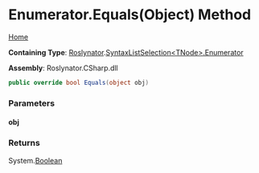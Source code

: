 <a name="_top"></a>

# Enumerator\.Equals\(Object\) Method

[Home](../../../../README.md#_top)

**Containing Type**: [Roslynator](../../../README.md#_top)\.[SyntaxListSelection\<TNode>.Enumerator](../README.md#_top)

**Assembly**: Roslynator\.CSharp\.dll

```csharp
public override bool Equals(object obj)
```

### Parameters

#### obj

### Returns

System\.[Boolean](https://docs.microsoft.com/en-us/dotnet/api/system.boolean)

